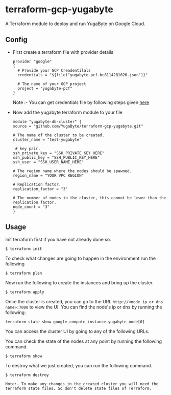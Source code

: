# terraform-gcp-yugabyte
A Terraform module to deploy and run YugaByte on Google Cloud.

## Config
* First create a terraform file with provider details 
  ```
  provider "google" 
  { 
    # Provide your GCP Creadentilals 
    credentials = "${file("yugabyte-pcf-bc8114281026.json")}"

    # The name of your GCP project 
    project = "yugabyte-pcf"
  }
  ```
  Note :- You can get credentials file by following steps given [here](https://cloud.google.com/docs/authentication/getting-started#auth-cloud-implicit-python)

* Now add the yugabyte terraform module to your file 
  ```
  module "yugabyte-db-cluster" {
  source = "github.com/YugaByte/terraform-gcp-yugabyte.git"

  # The name of the cluster to be created.
  cluster_name = "test-yugabyte"

   # key pair.
  ssh_private_key = "SSH_PRIVATE_KEY_HERE"
  ssh_public_key = "SSH_PUBLIC_KEY_HERE"
  ssh_user = "SSH_USER_NAME_HERE"

  # The region name where the nodes should be spawned.
  region_name = "YOUR VPC REGION"

  # Replication factor.
  replication_factor = "3"

  # The number of nodes in the cluster, this cannot be lower than the replication factor.
  node_count = "3"
  }
  ```


## Usage

Init terraform first if you have not already done so.

```
$ terraform init
```

To check what changes are going to happen in the environment run the following 

```
$ terraform plan
```


Now run the following to create the instances and bring up the cluster.

```
$ terraform apply
```

Once the cluster is created, you can go to the URL `http://<node ip or dns name>:7000` to view the UI. You can find the node's ip or dns by running the following:

```
terraform state show google_compute_instance.yugabyte_node[0]
```

You can access the cluster UI by going to any of the following URLs.

You can check the state of the nodes at any point by running the following command.

```
$ terraform show
```

To destroy what we just created, you can run the following command.

```
$ terraform destroy
```
`Note:- To make any changes in the created cluster you will need the terraform state files. So don't delete state files of Terraform.`